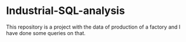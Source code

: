 # Industrial-SQL-analysis
This repository is a project with the data of production of a factory and I have done some queries on that.
